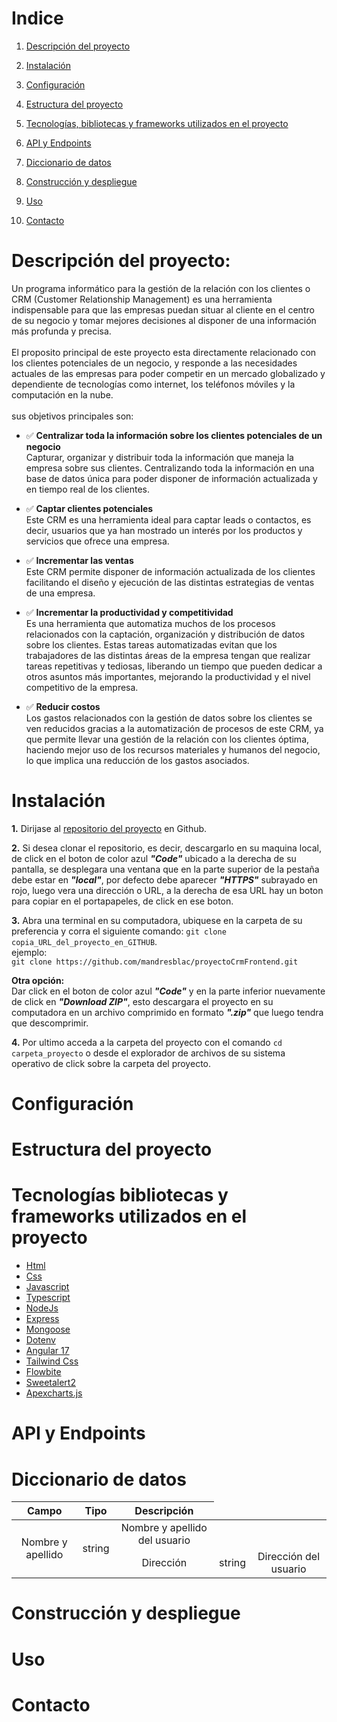 # Indice

1. [Descripción del proyecto](#Descripción-del-proyecto)

2. [Instalación](#Instalación)

3. [Configuración](#Configuración)

4. [Estructura del proyecto](#Estructura-del-proyecto)

5. [Tecnologías, bibliotecas y frameworks utilizados en el proyecto](#Tecnologías-bibliotecas-y-frameworks-utilizados-en-el-proyecto)

6. [API y Endpoints](#API-y-Endpoints)

7. [Diccionario de datos](#Diccionario-de-datos)

8. [Construcción y despliegue](#Construcción-y-despliegue)

9. [Uso](#Uso)

10. [Contacto](#Contacto)

# Descripción del proyecto:

Un programa informático para la gestión de la relación con los clientes o CRM (Customer Relationship Management) es una herramienta indispensable para que las empresas puedan situar al cliente en el centro de su negocio y tomar mejores decisiones al disponer de una información más profunda y precisa.
<br />
<br />
El proposito principal de este proyecto esta directamente relacionado con los clientes potenciales de un negocio, y responde a las necesidades actuales de las empresas para poder competir en un mercado globalizado y dependiente de tecnologías como internet, los teléfonos móviles y la computación en la nube.
<br />
<br />
sus objetivos principales son:
<br />

- ✅ **Centralizar toda la información sobre los clientes potenciales de un negocio**
  <br />
  Capturar, organizar y distribuir toda la información que maneja la empresa sobre sus clientes. Centralizando toda la información en una base de datos única para poder disponer de información actualizada y en tiempo real de los clientes.
  <br />

- ✅ **Captar clientes potenciales**
  <br />
  Este CRM es una herramienta ideal para captar leads o contactos, es decir, usuarios que ya han mostrado un interés por los productos y servicios que ofrece una empresa.
  <br />

- ✅ **Incrementar las ventas**
  <br />
  Este CRM permite disponer de información actualizada de los clientes facilitando el diseño y ejecución de las distintas estrategias de ventas de una empresa.
  <br />

- ✅ **Incrementar la productividad y competitividad**
  <br />
  Es una herramienta que automatiza muchos de los procesos relacionados con la captación, organización y distribución de datos sobre los clientes. Estas tareas automatizadas evitan que los trabajadores de las distintas áreas de la empresa tengan que realizar tareas repetitivas y tediosas, liberando un tiempo que pueden dedicar a otros asuntos más importantes, mejorando la productividad y el nivel competitivo de la empresa.
  <br />

- ✅ **Reducir costos**
  <br />
  Los gastos relacionados con la gestión de datos sobre los clientes se ven reducidos gracias a la automatización de procesos de este CRM, ya que permite llevar una gestión de la relación con los clientes óptima, haciendo mejor uso de los recursos materiales y humanos del negocio, lo que implica una reducción de los gastos asociados.
  <br />

# Instalación

**1.** Dirijase al [repositorio del proyecto](https://github.com/mandresblac/proyectoCrmFrontend?tab=readme-ov-file) en Github.

**2.** Si desea clonar el repositorio, es decir, descargarlo en su maquina local, de click en el boton de color azul **_"Code"_** ubicado a la derecha de su pantalla, se desplegara una ventana que en la parte superior de la pestaña debe estar en **_"local"_**, por defecto debe aparecer **_"HTTPS"_** subrayado en rojo, luego vera una dirección o URL, a la derecha de esa URL hay un boton para copiar en el portapapeles, de click en ese boton.

**3.** Abra una terminal en su computadora, ubiquese en la carpeta de su preferencia y corra el siguiente comando:
`git clone copia_URL_del_proyecto_en_GITHUB`.
<br />
ejemplo:
<br />
`git clone https://github.com/mandresblac/proyectoCrmFrontend.git`
<br />

**Otra opción:**
<br />
Dar click en el boton de color azul **_"Code"_** y en la parte inferior nuevamente de click en **_"Download ZIP"_**, esto descargara el proyecto en su computadora en un archivo comprimido en formato **_".zip"_** que luego tendra que descomprimir.

**4.** Por ultimo acceda a la carpeta del proyecto con el comando `cd carpeta_proyecto` o desde el explorador de archivos de su sistema operativo de click sobre la carpeta del proyecto.

# Configuración

# Estructura del proyecto

# Tecnologías bibliotecas y frameworks utilizados en el proyecto

- [Html](https://developer.mozilla.org/es/docs/Web/HTML)
- [Css](https://developer.mozilla.org/es/docs/Web/CSS)
- [Javascript](https://developer.mozilla.org/es/docs/Web/javascript)
- [Typescript](https://www.typescriptlang.org/)
- [NodeJs](https://nodejs.org/en)
- [Express](https://expressjs.com/)
- [Mongoose](https://mongoosejs.com/)
- [Dotenv](https://www.npmjs.com/package/dotenv)
- [Angular 17](https://angular.dev/)
- [Tailwind Css](https://tailwindcss.com/)
- [Flowbite](https://flowbite.com/)
- [Sweetalert2](https://sweetalert2.github.io/#input-types)
- [Apexcharts.js](https://www.apexcharts.com/)

# API y Endpoints

# Diccionario de datos

<table>
    <thead>
        <tr>
            <th>Campo</th>
            <th>Tipo</th>
            <th>Descripción</th>
        </tr>
    </thead>
    <tbody>
      <tr>
        <td rowspan=4 align="center">Nombre y apellido</td>
        <td rowspan=2 align="center">string</td>
        <td align="center">Nombre y apellido del usuario</td>
      </tr>
      <tr>
        <td rowspan=4 align="center">Dirección</td>
        <td rowspan=2 align="center">string</td>
        <td align="center">Dirección del usuario</td>
      </tr>
    </tbody>
</table>

# Construcción y despliegue

# Uso

# Contacto
